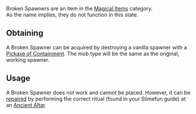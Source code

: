 Broken Spawners are an item in the [Magical Items](https://github.com/Slimefun/Slimefun4/wiki/Magical-Items) category.<br>
As the name implies, they do not function in this state.

## Obtaining

A Broken Spawner can be acquired by destroying a vanilla spawner with a [Pickaxe of Containment](https://github.com/Slimefun/Slimefun4/wiki/Pickaxe-of-Containment). The mob type will be the same as the original, working spawner.

## Usage

A Broken Spawner does not work and cannot be placed. However, it can be [repaired](https://github.com/Slimefun/Slimefun4/wiki/Reinforced-Spawner) by performing the correct ritual (found in your Slimefun guide) at an [Ancient Altar](https://github.com/Slimefun/Slimefun4/wiki/Ancient-Altar).
